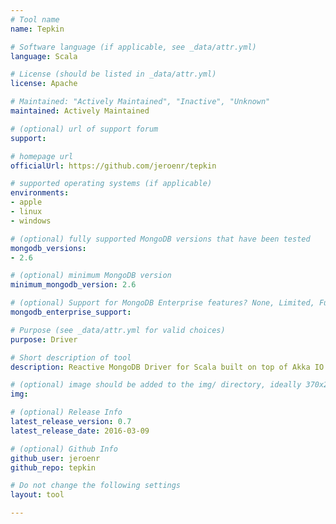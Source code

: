 ```yaml
---
# Tool name
name: Tepkin

# Software language (if applicable, see _data/attr.yml)
language: Scala

# License (should be listed in _data/attr.yml)
license: Apache

# Maintained: "Actively Maintained", "Inactive", "Unknown"
maintained: Actively Maintained

# (optional) url of support forum
support: 

# homepage url
officialUrl: https://github.com/jeroenr/tepkin

# supported operating systems (if applicable)
environments:
- apple
- linux
- windows

# (optional) fully supported MongoDB versions that have been tested
mongodb_versions:
- 2.6

# (optional) minimum MongoDB version
minimum_mongodb_version: 2.6

# (optional) Support for MongoDB Enterprise features? None, Limited, Full
mongodb_enterprise_support: 

# Purpose (see _data/attr.yml for valid choices)
purpose: Driver

# Short description of tool
description: Reactive MongoDB Driver for Scala built on top of Akka IO and Akka Streams.

# (optional) image should be added to the img/ directory, ideally 370x200px
img: 

# (optional) Release Info
latest_release_version: 0.7
latest_release_date: 2016-03-09

# (optional) Github Info
github_user: jeroenr
github_repo: tepkin

# Do not change the following settings
layout: tool

---
```

